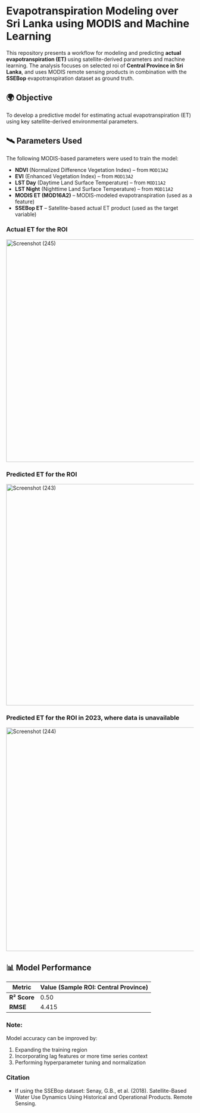 # Evapotranspiration Modeling over Sri Lanka using MODIS and Machine Learning
This repository presents a workflow for modeling and predicting **actual evapotranspiration (ET)** using satellite-derived parameters and machine learning. The analysis focuses on selected roi of **Central Province in Sri Lanka**, and uses MODIS remote sensing products in combination with the **SSEBop** evapotranspiration dataset as ground truth.

## 🌍 Objective
To develop a predictive model for estimating actual evapotranspiration (ET) using key satellite-derived environmental parameters.

## 🛰️ Parameters Used
The following MODIS-based parameters were used to train the model:

- **NDVI** (Normalized Difference Vegetation Index) – from `MOD13A2`
- **EVI** (Enhanced Vegetation Index) – from `MOD13A2`
- **LST Day** (Daytime Land Surface Temperature) – from `MOD11A2`
- **LST Night** (Nighttime Land Surface Temperature) – from `MOD11A2`
- **MODIS ET (MOD16A2)** – MODIS-modeled evapotranspiration (used as a feature)
- **SSEBop ET** – Satellite-based actual ET product (used as the target variable)

### Actual ET for the ROI 
<img width="729" height="597" alt="Screenshot (245)" src="https://github.com/user-attachments/assets/a57a9de7-6c87-4d92-a33c-ffffa7fb7783" />

### Predicted ET for the ROI
<img width="729" height="594" alt="Screenshot (243)" src="https://github.com/user-attachments/assets/aece8578-fd60-4dae-8ddb-6cc5366fbf0a" />

### Predicted ET for the ROI in 2023, where data is unavailable
<img width="733" height="600" alt="Screenshot (244)" src="https://github.com/user-attachments/assets/4d2b4f60-9559-43e7-8d47-7c7c201748bb" />

## 📊 Model Performance
| Metric       | Value (Sample ROI: Central Province) |
| ------------ | ------------------------------------ |
| **R² Score** | 0.50   |
| **RMSE**     | 4.415|

### Note: 
Model accuracy can be improved by:
1. Expanding the training region 
2. Incorporating lag features or more time series context
3. Performing hyperparameter tuning and normalization


### Citation
- If using the SSEBop dataset:
  Senay, G.B., et al. (2018). Satellite-Based Water Use Dynamics Using Historical and Operational Products. Remote Sensing.





